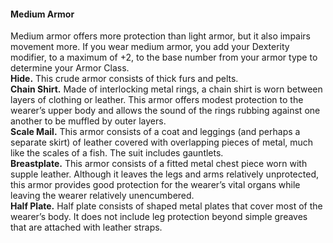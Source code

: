 #### Medium Armor

Medium armor offers more protection than light armor, but it also impairs movement more.
If you wear medium armor, you add your Dexterity modifier, to a maximum of +2, to the base number from your armor type to determine your Armor Class.
\
**Hide.**
This crude armor consists of thick furs and pelts.
\
**Chain Shirt.**
Made of interlocking metal rings, a chain shirt is worn between layers of clothing or leather.
This armor offers modest protection to the wearer’s upper body and allows the sound of the rings rubbing against one another to be muffled by outer layers.
\
**Scale Mail.**
This armor consists of a coat and leggings (and perhaps a separate skirt) of leather covered with overlapping pieces of metal, much like the scales of a fish.
The suit includes gauntlets.
\
**Breastplate.**
This armor consists of a fitted metal chest piece worn with supple leather.
Although it leaves the legs and arms relatively unprotected, this armor provides good protection for the wearer’s vital organs while leaving the wearer relatively unencumbered.
\
**Half Plate.**
Half plate consists of shaped metal plates that cover most of the wearer’s body.
It does not include leg protection beyond simple greaves that are attached with leather straps.
